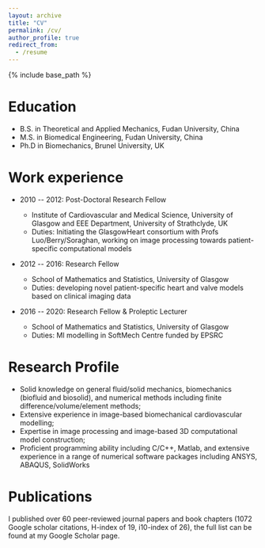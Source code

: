 ```yaml
---
layout: archive
title: "CV"
permalink: /cv/
author_profile: true
redirect_from:
  - /resume
---
```


{% include base_path %}

Education
======
* B.S. in Theoretical and Applied Mechanics, Fudan University, China
* M.S. in  Biomedical Engineering, Fudan University, China
* Ph.D in Biomechanics, Brunel University, UK

Work experience
======
* 2010 -- 2012: Post-Doctoral Research Fellow
  * Institute of Cardiovascular and Medical Science, University of Glasgow and EEE Department, University of Strathclyde, UK
  * Duties: Initiating the GlasgowHeart consortium with Profs Luo/Berry/Soraghan, working on image processing towards patient-specific computational models

* 2012 -- 2016: Research Fellow
  * School of Mathematics and Statistics, University of Glasgow
  * Duties: developing novel patient-specific heart and valve models based on clinical imaging data
  
* 2016 -- 2020: Research Fellow & Proleptic Lecturer
  * School of Mathematics and Statistics, University of Glasgow
  * Duties: MI modelling in SoftMech Centre funded by EPSRC
  
Research Profile
======
* Solid knowledge on general fluid/solid mechanics, biomechanics (biofluid and biosolid), and numerical methods including finite difference/volume/element methods;
* Extensive experience in image-based biomechanical cardiovascular modelling;
* Expertise in image processing and image-based 3D computational model construction;
* Proficient programming ability including C/C++, Matlab, and extensive experience in a range of numerical software packages including ANSYS, ABAQUS, SolidWorks

Publications
======
I published over 60 peer-reviewed journal papers and book chapters (1072 Google scholar citations, H-index of 19, i10-index of 26), the full list can be found at my Google Scholar page.
